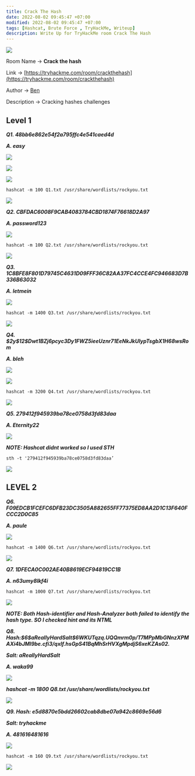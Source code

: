 ```yaml
---
title: Crack The Hash
date: 2022-08-02 09:45:47 +07:00
modified: 2022-08-02 09:45:47 +07:00
tags: [Hashcat, Brute Force , TryHackMe, Writeup]
description: Write Up for TryHackMe room Crack The Hash
---
```






![](https://photos.squarezero.dev/file/abir-images/CrackTheHash/logo.jpeg)

Room Name → **Crack the hash**

Link → [https://tryhackme.com/room/crackthehash](https://tryhackme.com/room/crackthehash)

Author → [Ben](https://tryhackme.com/p/ben)

Description → Cracking hashes challenges

## Level 1

***Q1. 48bb6e862e54f2a795ffc4e541caed4d***

***A. easy***

![](https://photos.squarezero.dev/file/abir-images/CrackTheHash/1.png)

![](https://photos.squarezero.dev/file/abir-images/CrackTheHash/2.png)

![](https://photos.squarezero.dev/file/abir-images/CrackTheHash/3.png)

`hashcat -m 100 Q1.txt /usr/share/wordlists/rockyou.txt`

![](https://photos.squarezero.dev/file/abir-images/CrackTheHash/4.png)

***Q2. CBFDAC6008F9CAB4083784CBD1874F76618D2A97***

***A. password123***

![](https://photos.squarezero.dev/file/abir-images/CrackTheHash/5.png)

`hashcat -m 100 Q2.txt /usr/share/wordlists/rockyou.txt`

![](https://photos.squarezero.dev/file/abir-images/CrackTheHash/6.png)

***Q3. 1C8BFE8F801D79745C4631D09FFF36C82AA37FC4CCE4FC946683D7B336B63032***

***A. letmein***

![](https://photos.squarezero.dev/file/abir-images/CrackTheHash/7.png)

`hashcat -m 1400 Q3.txt /usr/share/wordlists/rockyou.txt`

![](https://photos.squarezero.dev/file/abir-images/CrackTheHash/8.png)

***Q4. \$2y\$12$Dwt1BZj6pcyc3Dy1FWZ5ieeUznr71EeNkJkUlypTsgbX1H68wsRom***

***A. bleh***

![](https://photos.squarezero.dev/file/abir-images/CrackTheHash/9.png)

![](https://photos.squarezero.dev/file/abir-images/CrackTheHash/10.png)

`hashcat -m 3200 Q4.txt /usr/share/wordlists/rockyou.txt`

![](https://photos.squarezero.dev/file/abir-images/CrackTheHash/11.png)

***Q5. 279412f945939ba78ce0758d3fd83daa***

***A. Eternity22***

![](https://photos.squarezero.dev/file/abir-images/CrackTheHash/12.png)

***NOTE: Hashcat didnt worked so I used STH***

`sth -t '279412f945939ba78ce0758d3fd83daa’`

![](https://photos.squarezero.dev/file/abir-images/CrackTheHash/13.png)

## LEVEL 2

***Q6. F09EDCB1FCEFC6DFB23DC3505A882655FF77375ED8AA2D1C13F640FCCC2D0C85***

***A. paule***

![](https://photos.squarezero.dev/file/abir-images/CrackTheHash/14.png)

`hashcat -m 1400 Q6.txt /usr/share/wordlists/rockyou.txt`

![](https://photos.squarezero.dev/file/abir-images/CrackTheHash/15.png)

***Q7. 1DFECA0C002AE40B8619ECF94819CC1B***

***A. n63umy8lkf4i***

`hashcat -m 1000 Q7.txt /usr/share/wordlists/rockyou.txt`

![](https://photos.squarezero.dev/file/abir-images/CrackTheHash/16.png)

***NOTE: Both Hash-identifier and Hash-Analyzer both failed to identify the hash type. SO I checked hint and its NTML***

***Q8. Hash:\$6\$aReallyHardSalt$6WKUTqzq.UQQmrm0p/T7MPpMbGNnzXPMAXi4bJMl9be.cfi3/qxIf.hsGpS41BqMhSrHVXgMpdjS6xeKZAs02.***

***Salt: aReallyHardSalt***

***A. waka99***

![](https://photos.squarezero.dev/file/abir-images/CrackTheHash/17.png)

***hashcat -m 1800 Q8.txt /usr/share/wordlists/rockyou.txt***

![](https://photos.squarezero.dev/file/abir-images/CrackTheHash/18.png)

***Q9. Hash: e5d8870e5bdd26602cab8dbe07a942c8669e56d6***

***Salt: tryhackme***

***A. 481616481616***

![](https://photos.squarezero.dev/file/abir-images/CrackTheHash/19.png)

`hashcat -m 160 Q9.txt /usr/share/wordlists/rockyou.txt`

![](https://photos.squarezero.dev/file/abir-images/CrackTheHash/20.png)